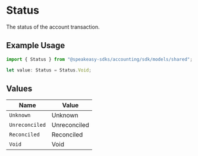 # Status

The status of the account transaction.

## Example Usage

```typescript
import { Status } from "@speakeasy-sdks/accounting/sdk/models/shared";

let value: Status = Status.Void;
```

## Values

| Name           | Value          |
| -------------- | -------------- |
| `Unknown`      | Unknown        |
| `Unreconciled` | Unreconciled   |
| `Reconciled`   | Reconciled     |
| `Void`         | Void           |